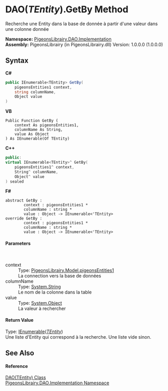 # DAO(*TEntity*).GetBy Method 
 

Recherche une Entity dans la base de donnée à partir d'une valeur dans une colonne donnée

**Namespace:**&nbsp;<a href="2adb8d34-aa58-66ac-cc9e-6d985aed23d8">PigeonsLibrairy.DAO.Implementation</a><br />**Assembly:**&nbsp;PigeonsLibrairy (in PigeonsLibrairy.dll) Version: 1.0.0.0 (1.0.0.0)

## Syntax

**C#**<br />
``` C#
public IEnumerable<TEntity> GetBy(
	pigeonsEntities1 context,
	string columnName,
	Object value
)
```

**VB**<br />
``` VB
Public Function GetBy ( 
	context As pigeonsEntities1,
	columnName As String,
	value As Object
) As IEnumerable(Of TEntity)
```

**C++**<br />
``` C++
public:
virtual IEnumerable<TEntity>^ GetBy(
	pigeonsEntities1^ context, 
	String^ columnName, 
	Object^ value
) sealed
```

**F#**<br />
``` F#
abstract GetBy : 
        context : pigeonsEntities1 * 
        columnName : string * 
        value : Object -> IEnumerable<'TEntity> 
override GetBy : 
        context : pigeonsEntities1 * 
        columnName : string * 
        value : Object -> IEnumerable<'TEntity> 
```


#### Parameters
&nbsp;<dl><dt>context</dt><dd>Type: <a href="245a4bc1-0cab-0f9a-129c-9375641dc5f0">PigeonsLibrairy.Model.pigeonsEntities1</a><br />La connection vers la base de données</dd><dt>columnName</dt><dd>Type: <a href="http://msdn2.microsoft.com/en-us/library/s1wwdcbf" target="_blank">System.String</a><br />Le nom de la colonne dans la table</dd><dt>value</dt><dd>Type: <a href="http://msdn2.microsoft.com/en-us/library/e5kfa45b" target="_blank">System.Object</a><br />La valeur à rechercher</dd></dl>

#### Return Value
Type: <a href="http://msdn2.microsoft.com/en-us/library/9eekhta0" target="_blank">IEnumerable</a>(<a href="936963c1-f9f9-454a-06ea-6c5e62510e66">*TEntity*</a>)<br />Une liste d'Entity qui correspond à la recherche. Une liste vide sinon.

## See Also


#### Reference
<a href="936963c1-f9f9-454a-06ea-6c5e62510e66">DAO(TEntity) Class</a><br /><a href="2adb8d34-aa58-66ac-cc9e-6d985aed23d8">PigeonsLibrairy.DAO.Implementation Namespace</a><br />